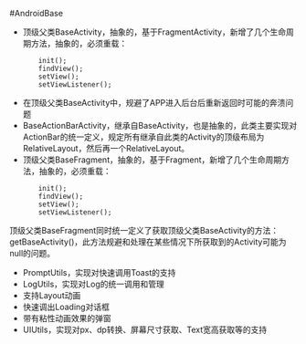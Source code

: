#AndroidBase


 - 顶级父类BaseActivity，抽象的，基于FragmentActivity，新增了几个生命周期方法，抽象的，必须重载：
 ```
        init();
        findView();
        setView();
        setViewListener();
 ```
 - 在顶级父类BaseActivity中，规避了APP进入后台后重新返回时可能的奔溃问题
 - BaseActionBarActivity，继承自BaseActivity，也是抽象的，此类主要实现对ActionBar的统一定义，规定所有继承自此类的Activity的顶级布局为RelativeLayout，然后再一个RelativeLayout。
 - 顶级父类BaseFragment，抽象的，基于Fragment，新增了几个生命周期方法，抽象的，必须重载：
 ```
        init();
        findView();
        setView();
        setViewListener();
 ```
 顶级父类BaseFragment同时统一定义了获取顶级父类BaseActivity的方法：getBaseActivity()，此方法规避和处理在某些情况下所获取到的Activity可能为null的问题。
 - PromptUtils，实现对快速调用Toast的支持
 - LogUtils，实现对Log的统一调用和管理
 - 支持Layout动画
 - 快速调出Loading对话框
 - 带有粘性动画效果的弹窗
 - UIUtils，实现对px、dp转换、屏幕尺寸获取、Text宽高获取等的支持
